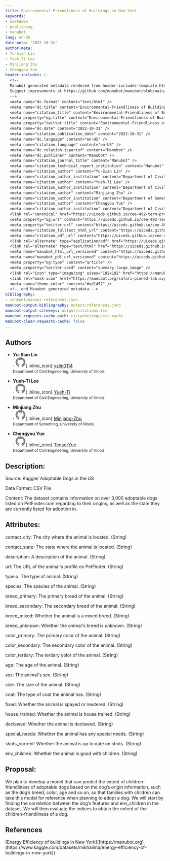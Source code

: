 ```yaml
---
title: Environmental-Friendliness of Buildings in New York
keywords:
- markdown
- publishing
- manubot
lang: en-US
date-meta: '2022-10-31'
author-meta:
- Yu-Sian Lin
- Yueh-Ti Lee
- Minjiang Zhu
- Chengyou Yue
header-includes: |-
  <!--
  Manubot generated metadata rendered from header-includes-template.html.
  Suggest improvements at https://github.com/manubot/manubot/blob/main/manubot/process/header-includes-template.html
  -->
  <meta name="dc.format" content="text/html" />
  <meta name="dc.title" content="Environmental-Friendliness of Buildings in New York" />
  <meta name="citation_title" content="Environmental-Friendliness of Buildings in New York" />
  <meta property="og:title" content="Environmental-Friendliness of Buildings in New York" />
  <meta property="twitter:title" content="Environmental-Friendliness of Buildings in New York" />
  <meta name="dc.date" content="2022-10-31" />
  <meta name="citation_publication_date" content="2022-10-31" />
  <meta name="dc.language" content="en-US" />
  <meta name="citation_language" content="en-US" />
  <meta name="dc.relation.ispartof" content="Manubot" />
  <meta name="dc.publisher" content="Manubot" />
  <meta name="citation_journal_title" content="Manubot" />
  <meta name="citation_technical_report_institution" content="Manubot" />
  <meta name="citation_author" content="Yu-Sian Lin" />
  <meta name="citation_author_institution" content="Department of Civil Engineering, University of Illinois" />
  <meta name="citation_author" content="Yueh-Ti Lee" />
  <meta name="citation_author_institution" content="Department of Civil Engineering, University of Illinois" />
  <meta name="citation_author" content="Minjiang Zhu" />
  <meta name="citation_author_institution" content="Department of Something, University of Illinois" />
  <meta name="citation_author" content="Chengyou Yue" />
  <meta name="citation_author_institution" content="Department of Civil Engineering, University of Illinois" />
  <link rel="canonical" href="https://uiceds.github.io/cee-492-term-project-fall-2022-cmyy/" />
  <meta property="og:url" content="https://uiceds.github.io/cee-492-term-project-fall-2022-cmyy/" />
  <meta property="twitter:url" content="https://uiceds.github.io/cee-492-term-project-fall-2022-cmyy/" />
  <meta name="citation_fulltext_html_url" content="https://uiceds.github.io/cee-492-term-project-fall-2022-cmyy/" />
  <meta name="citation_pdf_url" content="https://uiceds.github.io/cee-492-term-project-fall-2022-cmyy/manuscript.pdf" />
  <link rel="alternate" type="application/pdf" href="https://uiceds.github.io/cee-492-term-project-fall-2022-cmyy/manuscript.pdf" />
  <link rel="alternate" type="text/html" href="https://uiceds.github.io/cee-492-term-project-fall-2022-cmyy/v/995e0bca751813bf7d08769820737c3e54a7d0bc/" />
  <meta name="manubot_html_url_versioned" content="https://uiceds.github.io/cee-492-term-project-fall-2022-cmyy/v/995e0bca751813bf7d08769820737c3e54a7d0bc/" />
  <meta name="manubot_pdf_url_versioned" content="https://uiceds.github.io/cee-492-term-project-fall-2022-cmyy/v/995e0bca751813bf7d08769820737c3e54a7d0bc/manuscript.pdf" />
  <meta property="og:type" content="article" />
  <meta property="twitter:card" content="summary_large_image" />
  <link rel="icon" type="image/png" sizes="192x192" href="https://manubot.org/favicon-192x192.png" />
  <link rel="mask-icon" href="https://manubot.org/safari-pinned-tab.svg" color="#ad1457" />
  <meta name="theme-color" content="#ad1457" />
  <!-- end Manubot generated metadata -->
bibliography:
- content/manual-references.json
manubot-output-bibliography: output/references.json
manubot-output-citekeys: output/citations.tsv
manubot-requests-cache-path: ci/cache/requests-cache
manubot-clear-requests-cache: false
...
```


## Authors



+ **Yu-Sian Lin**<br>
    · ![GitHub icon](images/github.svg){.inline_icon}
    [yslin0114](https://github.com/yslin0114)<br>
  <small>
     Department of Civil Engineering, University of Illinois
  </small>

+ **Yueh-Ti Lee**<br>
    · ![GitHub icon](images/github.svg){.inline_icon}
    [Yueh-Ti](https://github.com/Yueh-Ti)<br>
  <small>
     Department of Civil Engineering, University of Illinois
  </small>

+ **Minjiang Zhu**<br>
    · ![GitHub icon](images/github.svg){.inline_icon}
    [Minjiang-Zhu](https://github.com/Minjiang-Zhu)<br>
  <small>
     Department of Something, University of Illinois
  </small>

+ **Chengyou Yue**<br>
    · ![GitHub icon](images/github.svg){.inline_icon}
    [TensorYue](https://github.com/TensorYue)<br>
  <small>
     Department of Civil Engineering, University of Illinois
  </small>









## Description:
Source: Kaggle/ Adoptable Dogs in the US

Data Format: CSV File

Content: The dataset contains information on over 3,000 adoptable dogs listed on PetFinder.com regarding to their origins, as well as the state they are currently listed for adoption in.


## Attributes:

contact_city: The city where the animal is located. (String)

contact_state: The state where the animal is located. (String)

description: A description of the animal. (String)

url: The URL of the animal's profile on PetFinder. (String)

type.x: The type of animal. (String)

species: The species of the animal. (String)

breed_primary: The primary breed of the animal. (String)

breed_secondary: The secondary breed of the animal. (String)

breed_mixed: Whether the animal is a mixed breed. (String)

breed_unknown: Whether the animal's breed is unknown. (String)

color_primary: The primary color of the animal. (String)

color_secondary: The secondary color of the animal. (String)

color_tertiary: The tertiary color of the animal. (String)

age: The age of the animal. (String)

sex: The animal's sex. (String)

size: The size of the animal. (String)

coat: The type of coat the animal has. (String)

fixed: Whether the animal is spayed or neutered. (String)

house_trained: Whether the animal is house trained. (String)

declawed: Whether the animal is declawed. (String)

special_needs: Whether the animal has any special needs. (String)

shots_current: Whether the animal is up to date on shots. (String)

env_children: Whether the animal is good with children. (String)


## Proposal:

We plan to develop a model that can predict the extent of children-friendliness of adoptable dogs based on the dog’s origin information, such as the dog’s breed, color, age and so on, so that families with children can take this model for reference when planning to adopt a dog. We will start by finding the correlation between the dog’s features and env_children in the dataset. We will then evaluate the indices to obtain the extent of the children-friendliness of a dog.



## References

<!-- Explicitly insert bibliography here -->
<div id="refs"></div>
[Energy Efficiency of buildings in New York]([https://manubot.org](https://www.kaggle.com/datasets/mikhailma/energy-efficiency-of-buildings-in-new-york))
